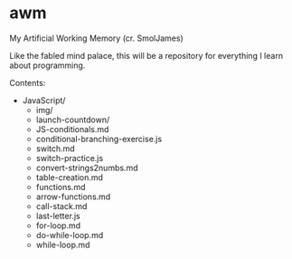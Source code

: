 # awm
My Artificial Working Memory (cr. SmolJames)

Like the fabled mind palace, this will be a repository for everything I learn 
about programming.

Contents:

- JavaScript/
    - img/
    - launch-countdown/
    - JS-conditionals.md
    - conditional-branching-exercise.js
    - switch.md
    - switch-practice.js
    - convert-strings2numbs.md
    - table-creation.md
    - functions.md
    - arrow-functions.md
    - call-stack.md
    - last-letter.js
    - for-loop.md
    - do-while-loop.md
    - while-loop.md